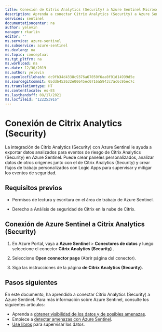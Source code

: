 ```yaml
---
title: Conexión de Citrix Analytics (Security) a Azure Sentinel|Microsoft Docs
description: Aprenda a conectar Citrix Analytics (Security) a Azure Sentinel.
services: sentinel
documentationcenter: na
author: yelevin
manager: rkarlin
editor: ''
ms.service: azure-sentinel
ms.subservice: azure-sentinel
ms.devlang: na
ms.topic: conceptual
ms.tgt_pltfrm: na
ms.workload: na
ms.date: 12/30/2019
ms.author: yelevin
ms.openlocfilehash: dc9fb34d4338c9376a67050f6aa0f01d14999d5e
ms.sourcegitcommit: 05dd6452632e00645ec0716a5943c7ac6c9bec7c
ms.translationtype: HT
ms.contentlocale: es-ES
ms.lasthandoff: 08/17/2021
ms.locfileid: "122253916"
---
```

# <a name="connect-citrix-analytics-security"></a>Conexión de Citrix Analytics (Security) 

La integración de Citrix Analytics (Security) con Azure Sentinel le ayuda a exportar datos analizados para eventos de riesgo de Citrix Analytics (Security) en Azure Sentinel. Puede crear paneles personalizados, analizar datos de otros orígenes junto con el de Citrix Analytics (Security) y crear flujos de trabajo personalizados con Logic Apps para supervisar y mitigar los eventos de seguridad. 



## <a name="prerequisites"></a>Requisitos previos

- Permisos de lectura y escritura en el área de trabajo de Azure Sentinel.

- Derecho a Análisis de seguridad de Citrix en la nube de Citrix.


## <a name="connect-azure-sentinel-to-citrix-analytics-security"></a>Conexión de Azure Sentinel a Citrix Analytics (Security)

1. En Azure Portal, vaya a **Azure Sentinel** > **Conectores de datos** y luego seleccione el conector  **Citrix Analytics (Security)** .

2. Seleccione **Open connector page** (Abrir página del conector).

3. Siga las instrucciones de la página **de Citrix Analytics (Security)**.

## <a name="next-steps"></a>Pasos siguientes
En este documento, ha aprendido a conectar Citrix Analytics (Security) a Azure Sentinel. Para más información sobre Azure Sentinel, consulte los siguientes artículos:
- Aprenda a [obtener visibilidad de los datos y de posibles amenazas](get-visibility.md).
- Empiece a [detectar amenazas con Azure Sentinel](detect-threats-built-in.md).
- [Use libros](monitor-your-data.md) para supervisar los datos.
